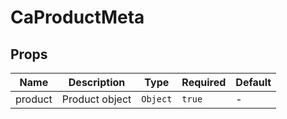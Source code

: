 # CaProductMeta

## Props

<!-- @vuese:CaProductMeta:props:start -->
|Name|Description|Type|Required|Default|
|---|---|---|---|---|
|product|Product object|`Object`|`true`|-|

<!-- @vuese:CaProductMeta:props:end -->


